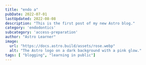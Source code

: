 ```yaml
---
title: "endo a"
pubDate: 2022-07-01
lastUpdated: 2022-08-08
description: "This is the first post of my new Astro blog."
category: 'endodontics'
subcategory: 'access-preparation'
author: "Astro Learner"
image:
  url: "https://docs.astro.build/assets/rose.webp"
  alt: "The Astro logo on a dark background with a pink glow."
tags: [ "blogging", "learning in public"]
---
```



